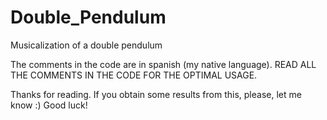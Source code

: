 # Double_Pendulum
Musicalization of a double pendulum 

The comments in the code are in spanish (my native language).
READ ALL THE COMMENTS IN THE CODE FOR THE OPTIMAL USAGE.

Thanks for reading.
If you obtain some results from this, please, let me know :)
Good luck!
